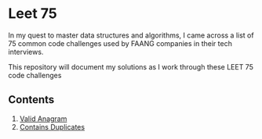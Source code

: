 # Leet 75

In my quest to master data structures and algorithms, I came across a list of 75 common code challenges used by FAANG companies in their tech interviews. 

This repository will document my solutions as I work through these LEET 75 code challenges

## Contents

1. [Valid Anagram](valid_anagram.md)
2. [Contains Duplicates](contains_duplicates.md)
